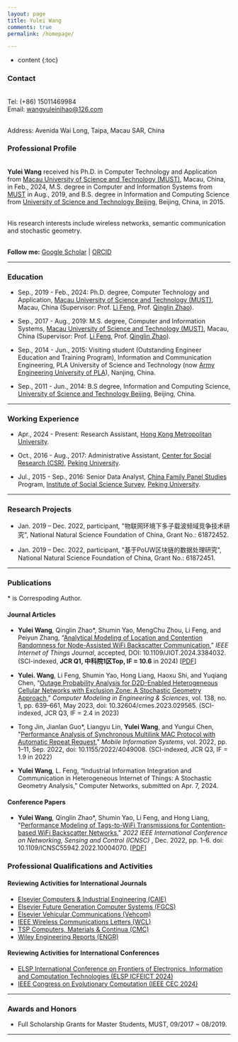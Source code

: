 ```yaml
---
layout: page
title: Yulei Wang
comments: true
permalink: /homepage/

---
```


* content
{:toc}

### Contact

<br> Tel: (+86) 15011469984
<br> Email: <wangyuleinihao@126.com>
<!--<br> Wechat: macaumust2017--> 
<br> Address: Avenida Wai Long, Taipa, Macau SAR, China

### Professional Profile

<br> **Yulei Wang** received his Ph.D. in Computer Technology and Application from [Macau University of Science and Technology (MUST)](https://www.must.edu.mo/), Macau, China, in Feb., 2024, M.S. degree in Computer and Information Systems from [MUST](https://www.must.edu.mo/) in Aug., 2019, and B.S. degree in Information and Computing Science from [University of Science and Technology Beijing](https://www.ustb.edu.cn/), Beijing, China, in 2015. 

<br> His research interests include wireless networks, semantic communication and stochastic geometry.

<!--<br> **Email:** <wangyuleinihao@126.com> --> 
&emsp; 
<br> **Follow me:** [Google Scholar](https://scholar.google.com/citations?user=jI5bF5QAAAAJ&hl=zh-CN) | [ORCID](https://orcid.org/0000-0002-6246-7621) &emsp;

---

### Education 

* Sep., 2019 - Feb., 2024: Ph.D. degree, Computer Technology and Application, [Macau University of Science and Technology (MUST)](https://www.must.edu.mo/), Macau, China (Supervisor: Prof. [Li Feng](https://www.must.edu.mo/scse/staff/fengli), Prof. [Qinglin Zhao](https://www.must.edu.mo/scse/staff/zhao-qing-lin)).

* Sep., 2017 - Aug., 2019: M.S. degree, Computer and Information Systems, [Macau University of Science and Technology (MUST)](https://www.must.edu.mo/), Macau, China (Supervisor: Prof. [Li Feng](https://www.must.edu.mo/scse/staff/fengli), Prof. [Qinglin Zhao](https://www.must.edu.mo/scse/staff/zhao-qing-lin)).

* Sep., 2014 - Jun., 2015: Visiting student (Outstanding Engineer Education and Training Program), Information and Communication Engineering, PLA University of Science and Technology (now [Army Engineering University of PLA](https://www.aeu.edu.cn/main.htm)), Nanjing, China.

* Sep., 2011 - Jun., 2014: B.S degree, Information and Computing Science, [University of Science and Technology Beijing](https://www.ustb.edu.cn/), Beijing, China. 

---

### Working Experience

* Apr., 2024 - Present: Research Assistant, [Hong Kong Metropolitan University](https://www.hkmu.edu.hk/).
  
* Oct., 2016 - Aug., 2017: Administrative Assistant, [Center for Social Research (CSR)](https://csr.pku.edu.cn/en/), [Peking University](https://english.pku.edu.cn/).

* Jul., 2015 - Sep., 2016: Senior Data Analyst, [China Family Panel Studies](https://www.isss.pku.edu.cn/cfps/en/) Program, [Institute of Social Science Survey](https://www.isss.pku.edu.cn/english/index.htm), [Peking University](https://english.pku.edu.cn/).

---

### Research Projects
  
* Jan. 2019 – Dec. 2022, participant, "物联网环境下多子载波频域竞争技术研究", National Natural Science Foundation of China, Grant No.: 61872452.

* Jan. 2019 – Dec. 2022, participant, "基于PoUW区块链的数据处理研究", National Natural Science Foundation of China, Grant No.: 61872451.

---

### Publications
\* is Correspoding Author.
#### Journal Articles

* **Yulei Wang**, Qinglin Zhao\*, Shumin Yao, MengChu Zhou, Li Feng, and Peiyun Zhang, “[Analytical Modeling of Location and Contention Randomness for Node-Assisted WiFi Backscatter Communication](https://ieeexplore.ieee.org/document/10488089),” *IEEE Internet of Things Journal*, accepted, DOI: 10.1109/JIOT.2024.3384032. (SCI-indexed, **JCR Q1, 中科院1区Top, IF = 10.6** in 2024) [[PDF](https://github.com/wang-yulei/LoCoR)]


* **Yulei. Wang**, Li Feng, Shumin Yao, Hong Liang, Haoxu Shi, and Yuqiang Chen, “[Outage Probability Analysis for D2D-Enabled Heterogeneous Cellular Networks with Exclusion Zone: A Stochastic Geometry Approach](https://www.techscience.com/CMES/v138n1/54254),” *Computer Modeling in Engineering & Sciences*, vol. 138, no. 1, pp. 639–661, May 2023, doi: 10.32604/cmes.2023.029565. (SCI-indexed, JCR Q3, IF = 2.4 in 2023)

* Tong Jin, Jianlan Guo\*, Liangyu Lin, **Yulei Wang**, and Yungui Chen, "[Performance Analysis of Synchronous Multilink MAC Protocol with Automatic Repeat Request](https://www.hindawi.com/journals/misy/2022/4049008/)," *Mobile Information Systems*, vol. 2022, pp. 1–11, Sep. 2022, doi: 10.1155/2022/4049008. (SCI-indexed, JCR Q3, IF = 1.9 in 2022)

* **Yulei Wang**, L. Feng, “Industrial Information Integration and Communication in Heterogeneous Internet of Things: A Stochastic Geometry Analysis,” Computer Networks, submitted on Apr. 7, 2024. 


#### Conference Papers

* **Yulei Wang**, Qinglin Zhao\*, Shumin Yao, Li Feng, and Hong Liang,  "[Performance Modeling of Tags-to-WiFi Transmissions for Contention-based WiFi Backscatter Networks](https://ieeexplore.ieee.org/document/10004070)," *2022 IEEE International Conference on Networking, Sensing and Control (ICNSC)* , Dec. 2022, pp. 1–6. doi: 10.1109/ICNSC55942.2022.10004070. [[PDF](https://github.com/wang-yulei/wang-yulei.github.io/blob/master/papers/ICNSC22_NWB_220815.pdf)]

<!--### Patents

* xx-->

### Professional Qualifications and Activities


<!--#### Editor Activities for International Journals

* xx-->

#### Reviewing Activities for International Journals

* [Elsevier Computers & Industrial Engineering (CAIE)](https://www.sciencedirect.com/journal/computers-and-industrial-engineering)
* [Elsevier Future Generation Computer Systems (FGCS)](https://www.sciencedirect.com/journal/future-generation-computer-systems)
* [Elsevier Vehicular Communications (Vehcom)](https://www.sciencedirect.com/journal/vehicular-communications)
* [IEEE Wireless Communications Letters (WCL)](https://www.comsoc.org/publications/journals/ieee-wcl)
* [TSP Computers, Materials & Continua (CMC)](https://www.techscience.com/journal/cmc)
* [Wiley Engineering Reports (ENGR)](https://onlinelibrary.wiley.com/journal/25778196)

#### Reviewing Activities for International Conferences

* [ELSP International Conference on Frontiers of Electronics, Information and Computation Technologies (ELSP ICFEICT 2024)](https://www.feict.net/)
* [IEEE Congress on Evolutionary Computation (IEEE CEC 2024)](https://www.aconf.org/conf_193157.html)

---

### Awards and Honors
*  Full Scholarship Grants for Master Students,  MUST,  09/2017 ~ 08/2019.

---
